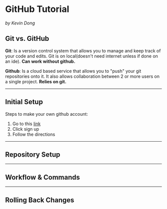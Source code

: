 # GitHub Tutorial

_by Kevin Dong_


## Git vs. GitHub
__Git__: Is a version control system that allows you to manage and keep track of your code and edits. Git is on local(doesn't need internet unless if done on an ide). **Can work without github.**  
  
__Github__: Is a cloud based service that allows you to "push" your git repositories onto it. It also allows collaboration between 2 or more users on a single project. **Relies on git.**


---
## Initial Setup
Steps to make your own github account:
1. Go to this [link](github.com)
2. Click sign up
3. Follow the directions


---
## Repository Setup



---
## Workflow & Commands



---
## Rolling Back Changes